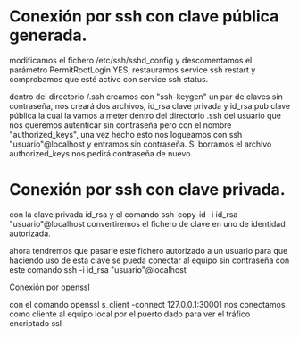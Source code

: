 # Conexión por ssh con clave pública generada.

modificamos el fichero /etc/ssh/sshd_config y descomentamos el parámetro PermitRootLogin YES, restauramos service ssh restart y comprobamos que esté activo con service ssh status.

dentro del directorio /.ssh creamos con "ssh-keygen" un par de claves sin contraseña, nos creará dos archivos, id_rsa clave privada y id_rsa.pub clave pública la cual la vamos a meter dentro del directorio .ssh del usuario que nos queremos autenticar sin contraseña pero con el nombre "authorized_keys", una vez hecho esto nos logueamos con ssh "usuario"@localhost y entramos sin contraseña. Si borramos el archivo authorized_keys nos pedirá contraseña de nuevo.


# Conexión por ssh con clave privada.

con la clave privada id_rsa y el comando ssh-copy-id -i id_rsa "usuario"@localhost convertiremos el fichero de clave en uno de identidad autorizada.

ahora tendremos que pasarle este fichero autorizado a un usuario para que haciendo uso de esta clave se pueda conectar al equipo sin contraseña con este comando ssh -i id_rsa "usuario"@localhost

Conexión por openssl

con el comando openssl s_client -connect 127.0.0.1:30001 nos conectamos como cliente al equipo local por el puerto dado para ver el tráfico encriptado ssl

